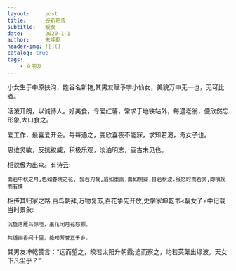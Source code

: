 ```yaml
---
layout:     post
title:      谷新艳传
subtitle:   靓女
date:       2020-1-1
author:     朱坤乾
header-img: ![]()
catalog: true
tags:
    - 女朋友
---
```



小女生于中原扶沟，姓谷名新艳,其男友赋予字小仙女，美貌万中无一也，无可比者。

活泼开朗，以诚待人。好美食，专爱红薯，常求于地铁站外，每遇老翁，便欣然忘形象,大口食之。

爱工作，最喜爱开会。每每遇之，变欣喜夜不能寐，求知若渴，奇女子也。

思维灵敏，反抗权威，积极乐观，淡泊明志，亘古未见也。

相貌极为出众。有诗云:

```
面若中秋之月,色如春晓之花, 鬓若刀裁,眉如墨画,面如桃瓣,目若秋波.虽怒时而若笑,即嗔视而有情

```

相传其归家之路,百鸟朝拜,万物复苏,百花争先开放,史学家坤乾书<靓女子>中记载当时景象:

```
沉鱼落雁鸟惊喧，羞花闭月花愁颤。

共道幽香闻十里，绝知芳誉亘千乡。

```

其男友坤乾赞言：“远而望之，皎若太阳升朝霞;迫而察之，灼若芙蕖出绿波。天女下凡尘乎？”




































